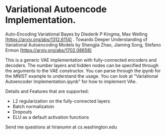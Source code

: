 # Variational Autoencode Implementation.

Auto-Encoding Variational Bayes by Diederik P Kingma, Max Welling [https://arxiv.org/abs/1312.6114] . 
Towards Deeper Understanding of Variational Autoencoding Models by Shengjia Zhao, Jiaming Song, Stefano Ermon [https://arxiv.org/abs/1702.08658]

This is a generic VAE implementation with fully-connected encoders and decoders. The number layers and hidden nodes can be specified through the arguments to the VAE constructor. You can parse through the ipynb for the MNIST example to understand the usage. You can look at "Variational Autoencoder Implementation.ipynb" for how to implement VAe.

Details and Features that are supported:
- L2 regularization on the fully-connected layers
- Batch normalizatoin
- Dropouts
- ELU as a default activation functions

Send me questions at hiranumn at cs.washington.edu
